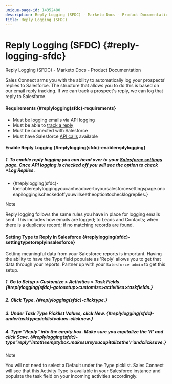 ```yaml
---
unique-page-id: 14352480
description: Reply Logging (SFDC) - Marketo Docs - Product Documentation
title: Reply Logging (SFDC)
---
```


# Reply Logging (SFDC) {#reply-logging-sfdc}

Reply Logging (SFDC) - Marketo Docs - Product Documentation

Sales Connect arms you with the ability to automatically log your prospects' replies to Salesforce. The structure that allows you to do this is based on our email reply tracking. If we can track a prospect's reply, we can log that reply to Salesforce.

#### Requirements {#replylogging(sfdc)-requirements}

* Must be logging emails via API logging
* Must be able to [track a reply](http://docs.marketo.com/x/BYPS)
* Must be connected with Salesforce
* Must have Salesforce [API calls](http://developer.salesforce.com/docs/atlas.en-us.salesforce_app_limits_cheatsheet.meta/salesforce_app_limits_cheatsheet/salesforce_app_limits_platform_api.htm) available

#### Enable Reply Logging {#replylogging(sfdc)-enablereplylogging}

##### 1. To enable reply logging you can head over to your [Salesforce settings](http://docs.marketo.com/pages/assets/external-link.jspa) page. Once API logging is checked off you will see the option to check *Log Replies.  
* {#replylogging(sfdc)-toenablereplyloggingyoucanheadovertoyoursalesforcesettingspage.onceapiloggingischeckedoffyouwillseetheoptiontochecklogreplies.}

>[!NOTE]
>
>Reply logging follows the same rules you have in place for logging emails sent. This includes how emails are logged; to Leads and Contacts; when there is a duplicate record; if no matching records are found.

#### Setting Type to Reply in Salesforce {#replylogging(sfdc)-settingtypetoreplyinsalesforce}

Getting meaningful data from your Salesforce reports is important. Having the ability to have the Type field populate as 'Reply' allows you to get that data through your reports. Partner up with your `Salesforce admin` to get this setup.

##### 1. Go to Setup > Customize > Activities > Task Fields. {#replylogging(sfdc)-gotosetup>customize>activities>taskfields.}

##### 2. Click Type. {#replylogging(sfdc)-clicktype.}

##### 3. Under Task Type Picklist Values, click New. {#replylogging(sfdc)-undertasktypepicklistvalues-clicknew.}

##### 4. Type "Reply" into the empty box. Make sure you capitalize the 'R' and click Save. {#replylogging(sfdc)-type"reply"intotheemptybox.makesureyoucapitalizethe'r'andclicksave.}

>[!NOTE]
>
>You will not need to select a Default under the Type picklist. Sales Connect will see that this Activity Type is available in your Salesforce instance and populate the task field on your incoming activities accordingly.

